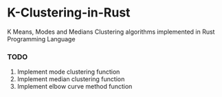 # K-Clustering-in-Rust
K Means, Modes and Medians Clustering algorithms implemented in Rust Programming Language

### TODO
1. Implement mode clustering function
2. Implement median clustering function
3. Implement elbow curve method function
